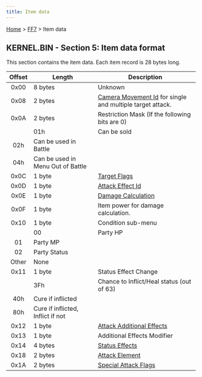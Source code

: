 ```yaml
---
title: Item data
---
```


[Home](Main%20Page.md) > [FF7](FF7.md) > Item data

## KERNEL.BIN - Section 5: Item data format

This section contains the item data. Each item record is 28 bytes long.

| Offset | Length                            | Description                                                   |
|:------:|-----------------------------------|---------------------------------------------------------------|
|  0x00  | 8 bytes                           | Unknown                                                       |
|  0x08  | 2 bytes                           | [Camera Movement Id][] for single and multiple target attack. |
|  0x0A  | 2 bytes                           | Restriction Mask (If the following bits are 0)                |
|        | 01h                               | Can be sold                                                   |
|  02h   | Can be used in Battle             |                                                               |
|  04h   | Can be used in Menu Out of Battle |                                                               |
|  0x0C  | 1 byte                            | [Target Flags][]                                              |
|  0x0D  | 1 byte                            | [Attack Effect Id][]                                          |
|  0x0E  | 1 byte                            | [Damage Calculation][]                                        |
|  0x0F  | 1 byte                            | Item power for damage calculation.                            |
|  0x10  | 1 byte                            | Condition sub-menu                                            |
|        | 00                                | Party HP                                                      |
|   01   | Party MP                          |                                                               |
|   02   | Party Status                      |                                                               |
| Other  | None                              |                                                               |
|  0x11  | 1 byte                            | Status Effect Change                                          |
|        | 3Fh                               | Chance to Inflict/Heal status (out of 63)                     |
|  40h   | Cure if inflicted                 |                                                               |
|  80h   | Cure if inflicted, Inflict if not |                                                               |
|  0x12  | 1 byte                            | [Attack Additional Effects][]                                 |
|  0x13  | 1 byte                            | Additional Effects Modifier                                   |
|  0x14  | 4 bytes                           | [Status Effects][]                                            |
|  0x18  | 2 bytes                           | [Attack Element][]                                            |
|  0x1A  | 2 bytes                           | [Special Attack Flags][]                                      |

  [Camera Movement Id]: ../Battle/Camera%20Movement%20Id%20List.md "wikilink"
  [Target Flags]: ../Battle/Targeting%20Data.md "wikilink"
  [Attack Effect Id]: ../Battle/Attack%20Effect%20Id%20List.md "wikilink"
  [Damage Calculation]: ../Battle/Damage%20Calculation.md "wikilink"
  [Attack Additional Effects]: ../Battle/Attack%20Special%20Effects.md
    "wikilink"
  [Status Effects]: ../Battle/Status%20Effects.md "wikilink"
  [Attack Element]: ../Battle/Elemental%20Data.md "wikilink"
  [Special Attack Flags]: ../Battle/Special%20Attack%20Flags.md "wikilink"
